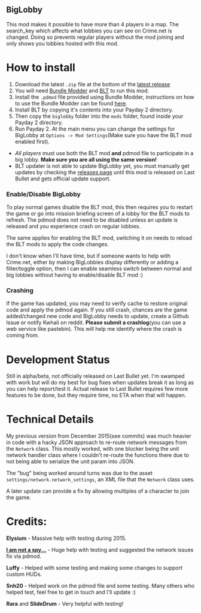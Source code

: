 ## BigLobby
This mod makes it possible to have more than 4 players in a map. The search_key which affects what lobbies you can see on Crime.net is changed. Doing so prevents regular players without the mod joining and only shows you lobbies hosted with this mod.


# How to install
1. Download the latest `.zip` file at the bottom of the [latest release](https://github.com/polarathene/biglobby/releases/latest)
2. You will need [Bundle Modder](http://downloads.lastbullet.net/197) and [BLT](http://paydaymods.com/download/) to run this mod.
3. Install the `.pdmod` file provided using Bundle Modder, instructions on how to use the Bundle Modder can be found [here](http://steamcommunity.com/sharedfiles/filedetails/?id=231568439).
4. Install BLT by copying it's contents into your Payday 2 directory.
5. Then copy the `biglobby` folder into the `mods` folder, found inside your Payday 2 directory.
6. Run Payday 2. At the main menu you can change the settings for BigLobby at `Options -> Mod Settings`(Make sure you have the BLT mod enabled first).

- *All players* must use both the BLT mod **and** pdmod file to participate in a big lobby. **Make sure you are all using the same version!**
- BLT updater is not able to update BigLobby yet, you must manually get updates by checking the [releases page](https://github.com/polarathene/biglobby/releases) until this mod is released on Last Bullet and gets official update support.

### Enable/Disable BigLobby
To play normal games disable the BLT mod, this then requires you to restart the game or go into mission briefing screen of a lobby for the BLT mods to refresh. The pdmod does not need to be disabled unless an update is released and you experience crash on regular lobbies.

The same applies for enabling the BLT mod, switching it on needs to reload the BLT mods to apply the code changes.

I don't know when I'll have time, but if someone wants to help with Crime.net, either by making BigLobbies display differently or adding a filter/toggle option, then I can enable seamless switch between normal and big lobbies without having to enable/disable BLT mod :)

### Crashing
If the game has updated, you may need to verify cache to restore original code and apply the pdmod again. If you still crash, chances are the game added/changed new code and BigLobby needs to update, create a Github Issue or notify Kwhali on reddit. **Please submit a crashlog**(you can use a web service like pastebin). This will help me identify where the crash is coming from.


# Development Status
Still in alpha/beta, not officially released on Last Bullet yet. I'm swamped with work but will do my best for bug fixes when updates break it as long as you can help report/test it. Actual release to Last Bullet requires few more features to be done, but they require time, no ETA when that will happen.


# Technical Details
My previous version from December 2015(see commits) was much heavier in code with a hacky JSON approach to re-route network messages from the `Network` class. This mostly worked, with one blocker being the unit network handler class where I couldn't re-route the functions there due to not being able to serialize the unit param into JSON.

The "bug" being worked around turns was due to the asset `settings/network.network_settings`, an XML file that the `Network` class uses.

A later update can provide a fix by allowing multiples of a character to join the game.


# Credits:
**Elysium** - Massive help with testing during 2015.

**[I am not a spy...](https://github.com/antonpup)** - Huge help with testing and suggested the network issues fix via pdmod.

**Luffy** - Helped with some testing and making some changes to support custom HUDs.

**Snh20** - Helped work on the pdmod file and some testing.
Many others who helped test, feel free to get in touch and I'll update :)

**Rara** and **SlideDrum** - Very helpful with testing!
